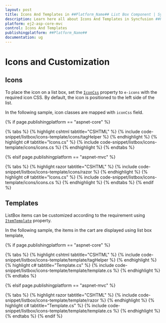 ```yaml
---
layout: post
title: Icons And Templates in ##Platform_Name## List Box Component | Syncfusion
description: Learn here all about Icons And Templates in Syncfusion ##Platform_Name## List Box component of Syncfusion Essential JS 2 and more.
platform: ej2-asp-core-mvc
control: Icons And Templates
publishingplatform: ##Platform_Name##
documentation: ug
---
```



# Icons and Customization

## Icons

To place the icon on a list box, set the [`IconCss`](https://help.syncfusion.com/cr/cref_files/aspnetcore-js2/Syncfusion.EJ2~Syncfusion.EJ2.DropDowns.ListBoxFieldSettings~IconCss.html) property to `e-icons` with the required icon CSS. By default, the icon is positioned to the left side of the list.

In the following sample, icon classes are mapped with `iconCss` field.

{% if page.publishingplatform == "aspnet-core" %}

{% tabs %}
{% highlight cshtml tabtitle="CSHTML" %}
{% include code-snippet/listbox/icons-template/icons/tagHelper %}
{% endhighlight %}
{% highlight c# tabtitle="Icons.cs" %}
{% include code-snippet/listbox/icons-template/icons/icons.cs %}
{% endhighlight %}
{% endtabs %}

{% elsif page.publishingplatform == "aspnet-mvc" %}

{% tabs %}
{% highlight razor tabtitle="CSHTML" %}
{% include code-snippet/listbox/icons-template/icons/razor %}
{% endhighlight %}
{% highlight c# tabtitle="Icons.cs" %}
{% include code-snippet/listbox/icons-template/icons/icons.cs %}
{% endhighlight %}
{% endtabs %}
{% endif %}



## Templates

ListBox items can be customized according to the requirement using [`ItemTemplate`](https://help.syncfusion.com/cr/cref_files/aspnetcore-js2/Syncfusion.EJ2~Syncfusion.EJ2.DropDowns.ListBox~ItemTemplate.html) property.

In the following sample, the items in the cart are displayed using list box template,

{% if page.publishingplatform == "aspnet-core" %}

{% tabs %}
{% highlight cshtml tabtitle="CSHTML" %}
{% include code-snippet/listbox/icons-template/template/tagHelper %}
{% endhighlight %}
{% highlight c# tabtitle="Template.cs" %}
{% include code-snippet/listbox/icons-template/template/template.cs %}
{% endhighlight %}
{% endtabs %}

{% elsif page.publishingplatform == "aspnet-mvc" %}

{% tabs %}
{% highlight razor tabtitle="CSHTML" %}
{% include code-snippet/listbox/icons-template/template/razor %}
{% endhighlight %}
{% highlight c# tabtitle="Template.cs" %}
{% include code-snippet/listbox/icons-template/template/template.cs %}
{% endhighlight %}
{% endtabs %}
{% endif %}

